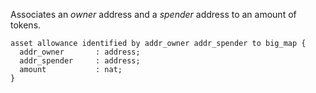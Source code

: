 Associates an <i>owner</i> address and a <i>spender</i> address to an amount of tokens.

```archetype
asset allowance identified by addr_owner addr_spender to big_map {
  addr_owner       : address;
  addr_spender     : address;
  amount           : nat;
}
```